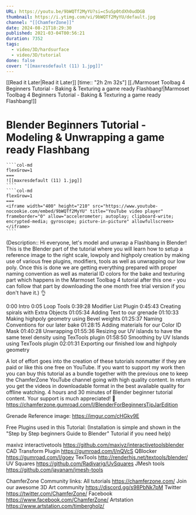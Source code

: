 ```yaml
---
URL: https://youtu.be/9bWQTf2MyYU?si=c5uSp0tdXh0udDGB
thumbnail: https://i.ytimg.com/vi/9bWQTf2MyYU/default.jpg
channel: "[[ChamferZone]]"
date: 2024-08-21T18:29:30
published: 2021-03-04T00:56:21
duration: 7352
tags:
  - video/3D/hardsurface
  - video/3D/tutorial
done: false
cover: "[[maxresdefault (11) 1.jpg]]"
---
```

[[Read it Later|Read it Later]] [time:: "2h 2m 32s"]
[[./Marmoset Toolbag 4 Beginners Tutorial - Baking & Texturing a game ready Flashbang!|Marmoset Toolbag 4 Beginners Tutorial - Baking & Texturing a game ready Flashbang!]]
# Blender Beginners Tutorial - Modeling & Unwrapping a game ready Flashbang
`````col
````col-md
flexGrow=1
===
![[maxresdefault (11) 1.jpg]]
````
````col-md
flexGrow=1
===
<iframe width="400" height="210" src="https://www.youtube-nocookie.com/embed/9bWQTf2MyYU" title="YouTube video player" frameborder="0" allow="accelerometer; autoplay; clipboard-write; encrypted-media; gyroscope; picture-in-picture" allowfullscreen></iframe>
````
`````
(Description:: Hi everyone, let's model and unwrap a Flashbang in Blender! This is the Blender part of the tutorial where you will learn how to setup a reference image to the right scale, lowpoly and highpoly creation by making use of various free plugins, modifiers, tools as well as unwrapping our low poly. Once this is done we are getting everything prepared with proper naming convention as well as material ID colors for the bake and texturing part which happens in the Marmoset Toolbag 4 tutorial after this one - you can follow that part by downloading the one month free trial version if you don't have it.) 👌

0:00 Intro
0:05 Loop Tools
0:39:28 Modifier List Plugin
0:45:43 Creating spirals with Extra Objects
01:05:34 Adding Text to our grenade
01:10:33 Making highpoly geometry using Bevel weights
01:25:37 Naming Conventions for our later bake
01:28:15 Adding materials for our Color ID Mask
01:40:28 Unwrapping
01:55:36 Resizing our UV islands to have the same texel density using TexTools plugin
01:58:50 Smoothing by UV Islands using TexTools plugin
02:01:31 Exporting our finished low and highpoly geometry

A lot of effort goes into the creation of these tutorials nonmatter if they are paid or like this one free on YouTube. If you want to support my work then you can buy this tutorial as a bundle together with the previous one to keep the ChamferZone YouTube channel going with high quality content. In return you get the videos in downloadable format in the best available quality for offline watching. 4 hours and 30 minutes of Blender beginner tutorial content. Your support is much appreciated! 🙂 https://chamferzone.gumroad.com/l/BlenderForBeginnersTipJarEdition

Grenade Reference image: 
https://imgur.com/cHGkv9E

Free Plugins used in this Tutorial: (Installation is simple and shown in the "Step by Step beginners Guide to Blender" Tutorial if you need help)

maxivz interactivetools https://github.com/maxivz/interactivetoolsblender
CAD Transform Plugin https://gumroad.com/l/nQVcS
QBlocker https://gumroad.com/l/goev
TexTools http://renderhjs.net/textools/blender/
UV Squares https://github.com/Radivarig/UvSquares
JMesh tools https://github.com/jayanam/jmesh-tools


ChamferZone Community links:
All tutorials https://chamferzone.com/
Join our awesome 3D Art community https://discord.gg/s98PbNk7pM
Twitter https://twitter.com/ChamferZone/
Facebook https://www.facebook.com/ChamferZone/
Artstation https://www.artstation.com/timbergholz/
